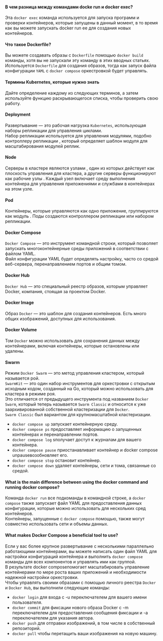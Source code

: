 #### В чем разница между командами docke run и docker exec?<br>
Эта ``docker exec`` команда используется для запуска программ и проверки контейнеров, которые запущены в данный момент,
в то время как вы можете запускать docker run ее для создания новых контейнеров.<br>

#### Что такое Dockerfile?<br>
Вы можете создавать образы с ``Dockerfile`` помощью ``docker build`` команды, хотя вы не запускали эту команду в этих вводных статьях. Используется ``Dockerfile`` для создания образов, 
тогда как запуск файла конфигурации ``YAML`` с ``docker compose`` оркестровкой будет управлять.<br>

#### Термины Kubernetes, которые нужно знать<br>
Дайте определение каждому из следующих терминов, а затем используйте функцию раскрывающегося списка, чтобы проверить свою работу.<br>
#### Deployment<br>
Развертывание — это рабочая нагрузка ``Kubernetes``, использующая наборы репликации для управления циклами.<br>
Набор репликации используется для управления модулями, подобно контроллеру репликации , который определяет шаблон модуля для масштабирования модулей реплик.<br>
#### Node<br>
Серверы в кластере являются узлами , один из которых действует как плоскость управления для кластера, а другие серверы функционируют как рабочие узлы . Каждый узел включает среду выполнения контейнера для управления приложениями и службами в контейнерах на этом узле.<br>
#### Pod<br>
Контейнеры, которые управляются как одно приложение, группируются как модуль . Поды создаются контроллером репликации или набором репликации.<br>
#### Docker Compose<br>
``Docker Compose`` — это инструмент командной строки, который позволяет запускать многоконтейнерные среды приложений в соответствии с файлом YAML. <br>
Файл конфигурации YAML будет определять настройку, часто со средой веб-сервера, перенаправлением портов и общим томом.<br>
#### Docker Hub<br>
``Docker Hub`` — это специальный реестр образов, которым управляет Docker, компания, стоящая за проектом Docker.<br>
#### Docker Image<br>
Образ ``Docker`` — это шаблон для создания контейнеров. Есть много общих изображений, доступных для использования.<br>
#### Docker Volume<br>
Том ``Docker`` можно использовать для сохранения данных между контейнерами, включая контейнеры, которые остановлены или удалены.<br>
#### Swarm<br>
Режим ``Docker Swarm`` — это метод управления кластером, который называется рой. <br>
``SwarmKit`` — это один набор инструментов для оркестровки с открытым исходным кодом, созданный на Go,
который можно использовать для кластера в режиме роя.<br>
Это отличается от предыдущего инструмента под названием ``Docker Swarm``, который теперь называется ``Swarm Classic`` и относится к уже заархивированной собственной кластеризации для ``Docker``.<br>
``Swarm Classic`` был вариантом для крупномасштабной кластеризации.<br>
- ``docker compose up`` запускает контейнерную среду.
- ``docker compose ps`` предоставляет информацию о запущенных контейнерах и перенаправлении портов.
- ``docker compose log`` sполучает доступ к журналам для вашего контейнера.
- ``docker compose pause`` приостанавливает контейнер и docker compose unpauseвозобновляет его.
- ``docker compose stop`` остановит контейнер.
- ``docker compose down`` удаляет контейнеры, сети и тома, связанные со средой.

#### What is the main difference between using the docker command and running docker compose?<br>
Команда ``docker run`` все подкоманды в командной строке, а ``docker compose`` также запускает файл YAML для предоставления данных конфигурации, которые можно использовать для нескольких сред контейнеров. <br>
Контейнеры, запущенные с ``docker compose`` помощью, также могут совместно использовать сети и объемы данных.<br>
#### What makes Docker Compose a beneficial tool to use?<br>
Если у вас более крупное развертывание с несколькими параллельно работающими контейнерами, вы можете написать один файл YAML для настройки конфигураций контейнера 
и выполнить ``docker compose`` команды для всех компонентов и управлять ими как группой.<br> 
В результате docker composeпомогает масштабировать управление контейнерами по мере роста ваших приложений и необходимости надежной настройки оркестровки.<br>
Чтобы управлять своими образами с помощью личного реестра ``Docker`` и ``Docker Hub``, вы выполнили следующие команды:

- ``docker login`` для входа с -u переключателем для вашего имени пользователя.
- ``docker commit`` для фиксации нового образа Docker с -m переключателем для предоставления сообщения фиксации и -a переключателем для указания автора.
- ``docker push`` для отправки изображений, в том числе в собственный репозиторий.
- ``docker pull`` чтобы перетащить ваши изображения на новую машину.
